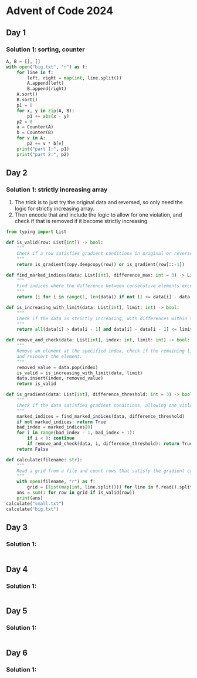 # Advent of Code 2024

## Day 1

### Solution 1:  sorting, counter

```py
A, B = [], []
with open("big.txt", "r") as f:
    for line in f:
        left, right = map(int, line.split()) 
        A.append(left)
        B.append(right)
    A.sort()
    B.sort()
    p1 = 0
    for x, y in zip(A, B):
        p1 += abs(x - y)
    p2 = 0
    a = Counter(A)
    b = Counter(B)
    for v in A:
        p2 += v * b[v]
    print("part 1:", p1)
    print("part 2:", p2)
```

## Day 2

### Solution 1:  strictly increasing array

1. The trick is to just try the original data and reversed, so only need the logic for strictly increasing array.
1. Then encode that and include the logic to allow for one violation, and check if that is removed if it become strictly increasing

```py
from typing import List

def is_valid(row: List[int]) -> bool:
    """
    Check if a row satisfies gradient conditions in original or reversed order.
    """
    return is_gradient(copy.deepcopy(row)) or is_gradient(row[::-1])

def find_marked_indices(data: List[int], difference_max: int = 3) -> List[int]:
    """
    Find indices where the difference between consecutive elements exceeds the threshold.
    """
    return [i for i in range(1, len(data)) if not (1 <= data[i] - data[i - 1] <= difference_max)]

def is_increasing_with_limit(data: List[int], limit: int) -> bool:
    """
    Check if the data is strictly increasing, with differences within the specified limit.
    """
    return all(data[i] > data[i - 1] and data[i] - data[i - 1] <= limit for i in range(1, len(data)))

def remove_and_check(data: List[int], index: int, limit: int) -> bool:
    """
    Remove an element at the specified index, check if the remaining list satisfies conditions,
    and reinsert the element.
    """
    removed_value = data.pop(index)
    is_valid = is_increasing_with_limit(data, limit)
    data.insert(index, removed_value)
    return is_valid

def is_gradient(data: List[int], difference_threshold: int = 3) -> bool:
    """
    Check if the data satisfies gradient conditions, allowing one violation.
    """
    marked_indices = find_marked_indices(data, difference_threshold)
    if not marked_indices: return True
    bad_index = marked_indices[0]
    for i in range(bad_index - 1, bad_index + 1):
        if i < 0: continue
        if remove_and_check(data, i, difference_threshold): return True
    return False

def calculate(filename: str):
    """
    Read a grid from a file and count rows that satisfy the gradient conditions.
    """
    with open(filename, "r") as f:
        grid = [list(map(int, line.split())) for line in f.read().splitlines()]
    ans = sum(1 for row in grid if is_valid(row))
    print(ans)
calculate("small.txt")
calculate("big.txt")
```

## Day 3

### Solution 1: 

```py

```

## Day 4

### Solution 1: 

```py

```

## Day 5

### Solution 1: 

```py

```

## Day 6

### Solution 1: 

```py

```